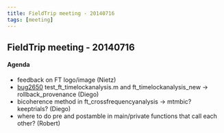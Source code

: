 ```yaml
---
title: FieldTrip meeting - 20140716
tags: [meeting]
---
```


## FieldTrip meeting - 20140716

#### Agenda

- feedback on FT logo/image (Nietz)
- [bug2650](http://bugzilla.fieldtriptoolbox.org/show_bug.cgi?id=2650) test_ft_timelockanalysis.m and ft_timelockanalysis_new -> rollback_provenance (Diego)
- bicoherence method in ft_crossfrequencyanalysis -> mtmbic? keeptrials? (Diego)
- where to do pre and postamble in main/private functions that call each other? (Robert)
